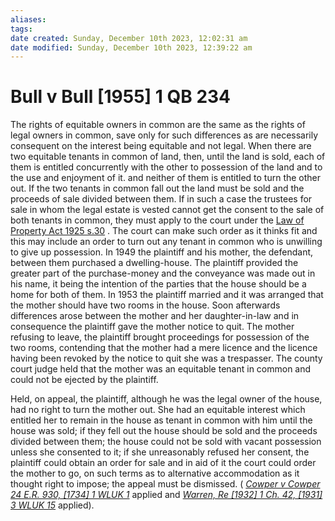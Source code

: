 ```yaml
---
aliases: 
tags: 
date created: Sunday, December 10th 2023, 12:02:31 am
date modified: Sunday, December 10th 2023, 12:39:22 am
---
```


# Bull v Bull [1955] 1 QB 234

The rights of equitable owners in common are the same as the rights of legal owners in common, save only for such differences as are necessarily consequent on the interest being equitable and not legal. When there are two equitable tenants in common of land, then, until the land is sold, each of them is entitled concurrently with the other to possession of the land and to the use and enjoyment of it. and neither of them is entitled to turn the other out. If the two tenants in common fall out the land must be sold and the proceeds of sale divided between them. If in such a case the trustees for sale in whom the legal estate is vested cannot get the consent to the sale of both tenants in common, they must apply to the court under the [Law of Property Act 1925 s.30](https://uk.westlaw.com/Document/I38CF9F40E44811DA8D70A0E70A78ED65/View/FullText.html?originationContext=document&transitionType=DocumentItem&ppcid=410a7143d9fc4db59235ad30ae3d1f63&contextData=(sc.Default)) . The court can make such order as it thinks fit and this may include an order to turn out any tenant in common who is unwilling to give up possession. In 1949 the plaintiff and his mother, the defendant, between them purchased a dwelling-house. The plaintiff provided the greater part of the purchase-money and the conveyance was made out in his name, it being the intention of the parties that the house should be a home for both of them. In 1953 the plaintiff married and it was arranged that the mother should have two rooms in the house. Soon afterwards differences arose between the mother and her daughter-in-law and in consequence the plaintiff gave the mother notice to quit. The mother refusing to leave, the plaintiff brought proceedings for possession of the two rooms, contending that the mother had a mere licence and the licence having been revoked by the notice to quit she was a trespasser. The county court judge held that the mother was an equitable tenant in common and could not be ejected by the plaintiff.

Held, on appeal, the plaintiff, although he was the legal owner of the house, had no right to turn the mother out. She had an equitable interest which entitled her to remain in the house as tenant in common with him until the house was sold; if they fell out the house should be sold and the proceeds divided between them; the house could not be sold with vacant possession unless she consented to it; if she unreasonably refused her consent, the plaintiff could obtain an order for sale and in aid of it the court could order the mother to go, on such terms as to alternative accommodation as it thought right to impose; the appeal must be dismissed. ( _[Cowper v Cowper 24 E.R. 930, [1734] 1 WLUK 1](https://uk.westlaw.com/Document/IF6EF32A0E57011DAB242AFEA6182DD7E/View/FullText.html?originationContext=document&transitionType=DocumentItem&ppcid=410a7143d9fc4db59235ad30ae3d1f63&contextData=(sc.Default))_ applied and _[Warren, Re [1932] 1 Ch. 42, [1931] 3 WLUK 15](https://uk.westlaw.com/Document/IF074EB70E42811DA8FC2A0F0355337E9/View/FullText.html?originationContext=document&transitionType=DocumentItem&ppcid=410a7143d9fc4db59235ad30ae3d1f63&contextData=(sc.Default))_ applied).
